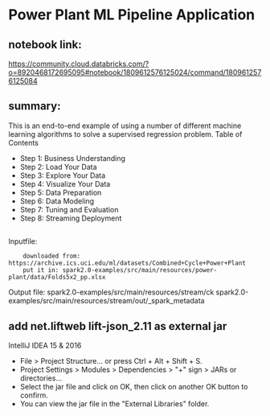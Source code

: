 # Power Plant ML Pipeline Application
## notebook link:

https://community.cloud.databricks.com/?o=8920468172695095#notebook/1809612576125024/command/1809612576125084

## summary:
This is an end-to-end example of using a number of different machine learning algorithms to solve a supervised regression problem.
Table of Contents
- Step 1: Business Understanding
- Step 2: Load Your Data
- Step 3: Explore Your Data
- Step 4: Visualize Your Data
- Step 5: Data Preparation
- Step 6: Data Modeling
- Step 7: Tuning and Evaluation
- Step 8: Streaming Deployment

## 
Inputfile: 
        
        downloaded from: https://archive.ics.uci.edu/ml/datasets/Combined+Cycle+Power+Plant
        put it in: spark2.0-examples/src/main/resources/power-plant/data/Folds5x2_pp.xlsx
        
Output file:
        spark2.0-examples/src/main/resources/stream/ck
        spark2.0-examples/src/main/resources/stream/out/_spark_metadata
        
## add net.liftweb	lift-json_2.11 as external jar 
        
IntelliJ IDEA 15 & 2016
- File > Project Structure... or press Ctrl + Alt + Shift + S.
- Project Settings > Modules > Dependencies > "+" sign > JARs or directories...
- Select the jar file and click on OK, then click on another OK button to confirm.
- You can view the jar file in the "External Libraries" folder.        
